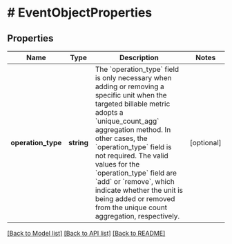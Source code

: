 # # EventObjectProperties

## Properties

Name | Type | Description | Notes
------------ | ------------- | ------------- | -------------
**operation_type** | **string** | The &#x60;operation_type&#x60; field is only necessary when adding or removing a specific unit when the targeted billable metric adopts a &#x60;unique_count_agg&#x60; aggregation method. In other cases, the &#x60;operation_type&#x60; field is not required. The valid values for the &#x60;operation_type&#x60; field are &#x60;add&#x60; or &#x60;remove&#x60;, which indicate whether the unit is being added or removed from the unique count aggregation, respectively. | [optional]

[[Back to Model list]](../../README.md#models) [[Back to API list]](../../README.md#endpoints) [[Back to README]](../../README.md)
